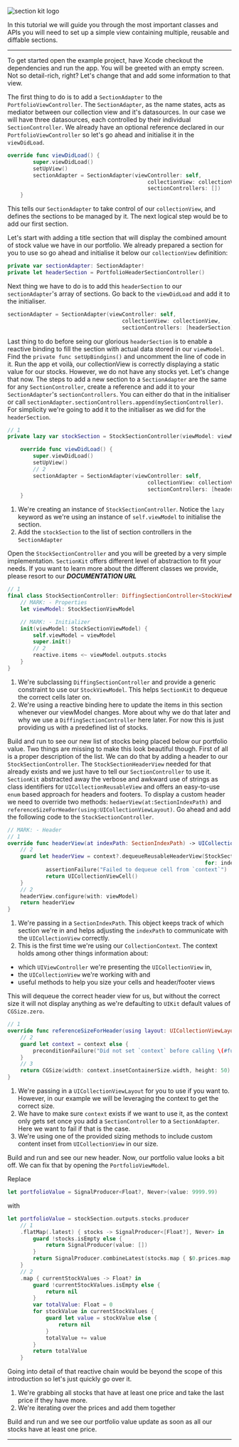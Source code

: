 ![section kit logo](https://github.com/traderepublic/tr-sectionkit/blob/introduction/Resources/SectionKit.png)

In this tutorial we will guide you through the most important classes and APIs
you will need to set up a simple view containing multiple, reusable and  diffable sections.
___
To get started open the example project, have Xcode checkout the dependencies and run the app. You will be greeted with an empty screen.
Not so detail-rich, right? Let's change that and add some information to that
view.

The first thing to do is to add a `SectionAdapter` to the `PortfolioViewController`. The `SectionAdapter`, as the name states, acts as mediator between our collection view and it's datasources. In our case we will have three datasources, each controlled by their individual `SectionController`. We already have an optional reference declared in our `PortfolioViewController` so let's go ahead and initialise it in the `viewDidLoad`.

```swift
override func viewDidLoad() {
        super.viewDidLoad()
        setUpView()
        sectionAdapter = SectionAdapter(viewController: self,
                                            collectionView: collectionView,
                                            sectionControllers: [])
    }
```

This tells our `SectionAdapter` to take control of our `collectionView`, and
defines the sections to be managed by it. The next logical step would be to add
our first section.

Let's start with adding a title section that will display the combined amount of stock value we have in our portfolio. We already prepared a section for you to use so go ahead and initialise it below our `collectionView` definition:

```swift
private var sectionAdapter: SectionAdapter!
private let headerSection = PortfolioHeaderSectionController()
```

Next thing we have to do is to add this `headerSection` to our
`sectionAdapter`'s array of sections. Go back to the `viewDidLoad` and add it to the initialiser.

```swift
sectionAdapter = SectionAdapter(viewController: self,
                                    collectionView: collectionView,
                                    sectionControllers: [headerSection])
```

Last thing to do before seing our glorious `headerSection` is to enable a reactive binding to fill the section with actual data stored in our `viewModel`. Find the `private func setUpBindgins()` and uncomment the line of code in it.
Run the app et voilà, our collectionView is correctly
displaying a static value for our stocks. However, we do not have any stocks yet. Let's change that now. The steps to add a new section to a `SectionAdapter` are the same for any `SectionController`, create a
reference and add it to your `SectionAdapter`'s `sectionControllers`. You can either do that in the initialiser or call `sectionAdapter.sectionControllers.append(mySectionController)`. For
simplicity we're going to add it to the initialiser as we did for the
`headerSection`.

```swift
// 1
private lazy var stockSection = StockSectionController(viewModel: viewModel.outputs.stockSection)

    override func viewDidLoad() {
        super.viewDidLoad()
        setUpView()
        // 2
        sectionAdapter = SectionAdapter(viewController: self,
                                            collectionView: collectionView,
                                            sectionControllers: [headerSection, stockSection])
    }
```

1. We're creating an instance of `StockSectionController`. Notice the `lazy` keyword as we're using an instance of `self.viewModel` to initialise the section.
2. Add the `stockSection` to the list of section controllers in the `SectionAdapter`

Open the `StockSectionController` and you will be greeted by a very simple implementation. `SectionKit` offers different level of abstraction to fit your needs. If you want to learn more about the different classes we provide, please resort to our ___DOCUMENTATION URL___

```swift
// 1
final class StockSectionController: DiffingSectionController<StockViewModel> {
    // MARK: - Properties
    let viewModel: StockSectionViewModel

    // MARK: - Initializer
    init(viewModel: StockSectionViewModel) {
        self.viewModel = viewModel
        super.init()
        // 2
        reactive.items <~ viewModel.outputs.stocks
    }
}
```
1. We're subclassing `DiffingSectionController` and provide a generic constraint to use our `StockViewModel`. This helps `SectionKit` to dequeue the correct cells later on.
2. We're using a reactive binding here to update the items in this section whenever our viewModel changes. More about why we do that later and why we use a `DiffingSectionController` here later. For now this is just providing us with a predefined list of stocks.

Build and run to see our new list of stocks being placed below our portfolio value. Two things are missing to make this look beautiful though.
First of all is a proper description of the list. We can do that by adding a header to our `StockSectionController`. The `StockSectionHeaderView` needed for that already exists and we just have to tell our `SectionController` to use it. `SectionKit` abstracted away the verbose and awkward use of strings as class identifiers for `UICollectionReusableView` and offers an easy-to-use `enum` based approach for headers and footers.
To display a custom header we need to override two methods:
`hedaerView(at:SectionIndexPath)` and `referenceSizeForHeader(using:UICollectionViewLayout)`.
Go ahead and add the following code to the `StockSectionController`.

```swift
// MARK: - Header
// 1
override func headerView(at indexPath: SectionIndexPath) -> UICollectionReusableView {
    // 2
    guard let headerView = context?.dequeueReusableHeaderView(StockSectionHeaderView.self,
                                                              for: indexPath.indexInCollectionView) else {
            assertionFailure("Failed to dequeue cell from `context`")
            return UICollectionViewCell()
    }
    // 2
    headerView.configure(with: viewModel)
    return headerView
}
```
1. We're passing in a `SectionIndexPath`. This object keeps track of which section we're in and helps adjusting the `indexPath` to communicate with the `UICollectionView` correctly.
2. This is the first time we're using our `CollectionContext`. The context holds among other things information about:
 - which `UIViewController` we're presenting the `UICollectionView` in,
 - the `UICollectionView` we're working with and
 - useful methods to help you size your cells and header/footer views

This will dequeue the correct header view for us, but without the correct size it will not display anything as we're defaulting to `UIKit` default values of `CGSize.zero`.


```swift
// 1
override func referenceSizeForHeader(using layout: UICollectionViewLayout) -> CGSize {
    // 2
    guard let context = context else {
        preconditionFailure("Did not set `context` before calling \(#function)")
    }
    // 3
    return CGSize(width: context.insetContainerSize.width, height: 50)
}
```
1. We're passing in a `UICollectionViewLayout` for you to use if you want to. However, in our example we will be leveraging the context to get the correct size.
2.  We have to make sure `context` exists if we want to use it, as the context only gets set once you add a `SectionController` to a `SectionAdapter`. Here we want to fail if that is the case.
3. We're using one of the provided sizing methods to include custom content inset from `UICollectionView` in our size.

Build and run and see our new header. Now, our portfolio value looks a bit off. We can fix that by opening the `PortfolioViewModel`.

Replace
```swift
let portfolioValue = SignalProducer<Float?, Never>(value: 9999.99)
```

with
```swift
let portfolioValue = stockSection.outputs.stocks.producer
    // 1
    .flatMap(.latest) { stocks -> SignalProducer<[Float?], Never> in
        guard !stocks.isEmpty else {
            return SignalProducer(value: [])
        }
        return SignalProducer.combineLatest(stocks.map { $0.prices.map { $0.last?.price } })
    }
    // 2
    .map { currentStockValues -> Float? in
        guard !currentStockValues.isEmpty else {
            return nil
        }
        var totalValue: Float = 0
        for stockValue in currentStockValues {
            guard let value = stockValue else {
                return nil
            }
            totalValue += value
        }
        return totalValue
    }
```

Going into detail of that reactive chain would be beyond the scope of this introduction so let's just quickly go over it.

1. We're grabbing all stocks that have at least one price and take the last price if they have more.
2. We're iterating over the prices and add them together

Build and run and we see our portfolio value update as soon as all our stocks have at least one price.

---
